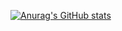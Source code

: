 [![Anurag's GitHub stats](https://github-readme-stats.vercel.app/api?username=Cristopher8049)](https://github.com/anuraghazra/github-readme-stats)
